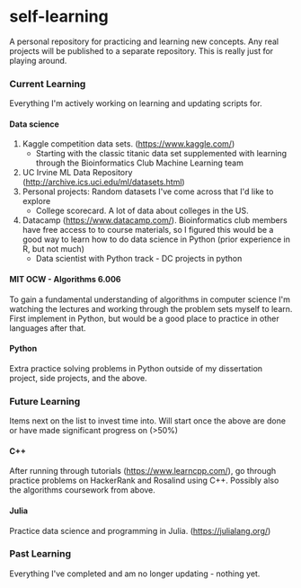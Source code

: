 # self-learning
A personal repository for practicing and learning new concepts. Any real projects will be published to a separate repository. This is really just for playing around. 

### Current Learning
Everything I'm actively working on learning and updating scripts for.

#### Data science
  1. Kaggle competition data sets. (https://www.kaggle.com/)
      * Starting with the classic titanic data set supplemented with learning through the Bioinformatics Club Machine Learning team 
  2. UC Irvine ML Data Repository (http://archive.ics.uci.edu/ml/datasets.html)
  3. Personal projects: Random datasets I've come across that I'd like to explore
      * College scorecard. A lot of data about colleges in the US. 
  4. Datacamp (https://www.datacamp.com/). Bioinformatics club members have free access to to course materials, so I figured this would be a good way to learn how to do data science in Python (prior experience in R, but not much)
      * Data scientist with Python track - DC projects in python

#### MIT OCW - Algorithms 6.006
To gain a fundamental understanding of algorithms in computer science I'm watching the lectures and working through the problem sets myself to learn. First implement in Python, but would be a good place to practice in other languages after that.

#### Python
Extra practice solving problems in Python outside of my dissertation project, side projects, and the above. 

### Future Learning
Items next on the list to invest time into. Will start once the above are done or have made significant progress on (>50%)

#### C++
After running through tutorials (https://www.learncpp.com/), go through practice problems on HackerRank and Rosalind using C++. Possibly also the algorithms coursework from above.   

#### Julia
Practice data science and programming in Julia. (https://julialang.org/)

### Past Learning
Everything I've completed and am no longer updating - nothing yet. 

